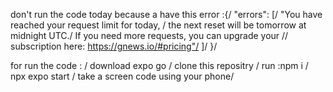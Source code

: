 don't run the code today because a have this error :{/
  "errors": [/
    "You have reached your request limit for today, /
    the next reset will be tomorrow at midnight UTC./
    If you need more requests, you can upgrade your //
    subscription here: https://gnews.io/#pricing"/ 
  ]/
}/

for run the code : /
download expo go /
clone this repositry /
run :npm i /
    npx expo start /
take a screen code using your phone/
